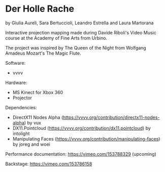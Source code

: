 # Der Holle Rache
by Giulia Aureli, Sara Bertuccioli, Leandro Estrella and Laura Martorana

Interactive projection mapping made during Davide Riboli's Video Music course at the Academy of Fine Arts from Urbino.

The project was inspired by The Queen of the Night from Wolfgang Amadeus Mozart's The Magic Flute.

Software:
- vvvv

Hardware:
- MS Kinect for Xbox 360
- Projector

Dependencies:
- DirectX11 Nodes Alpha (https://vvvv.org/contribution/directx11-nodes-alpha) by vux
- DX11.Pointcloud (https://vvvv.org/contribution/dx11.pointcloud) by intolight
- Manipulating Faces (https://vvvv.org/contribution/manipulating-faces) by joreg and woei

Performance documentation: https://vimeo.com/153788329 (upcoming)

Backstage: https://vimeo.com/153786158
